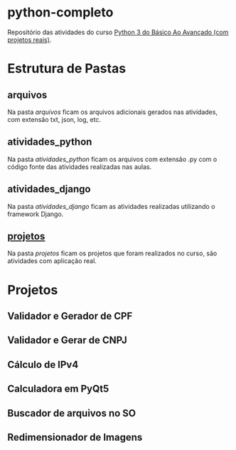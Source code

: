 # python-completo
Repositório das atividades do curso [Python 3 do Básico Ao Avançado (com projetos reais)](https://www.udemy.com/course/python-3-do-zero-ao-avancado/).

# Estrutura de Pastas
## arquivos
Na pasta _arquivos_ ficam os arquivos adicionais gerados nas atividades, com extensão txt, json, log, etc.

## atividades_python
Na pasta _atividades_python_ ficam os arquivos com extensão .py com o código fonte das atividades realizadas nas aulas.

## atividades_django
Na pasta _atividades_django_ ficam as atividades realizadas utilizando o framework Django.

## [projetos](#projetos-1)
Na pasta _projetos_ ficam os projetos que foram realizados no curso, são atividades com aplicação real.

# Projetos
## Validador e Gerador de CPF

## Validador e Gerar de CNPJ

## Cálculo de IPv4

## Calculadora em PyQt5

## Buscador de arquivos no SO

## Redimensionador de Imagens
